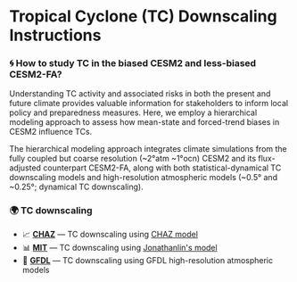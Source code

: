 # Tropical Cyclone (TC) Downscaling Instructions

### 🌀 How to study TC in the biased CESM2 and less-biased CESM2-FA?

Understanding TC activity and associated risks in both the present and future climate provides valuable information for stakeholders to inform local policy and preparedness measures. Here, we employ a hierarchical modeling approach to assess how mean-state and forced-trend biases in CESM2 influence TCs. 

The hierarchical modeling approach integrates climate simulations from the fully coupled but coarse resolution (~2°atm ~1°ocn) CESM2 and its flux-adjusted counterpart CESM2-FA, along with both statistical-dynamical TC downscaling models and high-resolution atmospheric models (~0.5° and ~0.25°; dynamical TC downscaling).


### 🌍 TC downscaling
- 📈 [**CHAZ**](https://github.com/jingyizhuo/CESM2-FA_TC/tree/main/CHAZ) — TC downscaling using [CHAZ model](https://github.com/jingyizhuo/CESM2-FA_TC/blob/main/CHAZ/CHAZ.md)
- 📊 [**MIT**](https://github.com/jingyizhuo/CESM2-FA/tree/main/code) — TC downscaling using [Jonathanlin's model](https://github.com/linjonathan/tropical_cyclone_risk)
- 🌊 [**GFDL**](https://github.com/jingyizhuo/CESM2-FA/tree/main/Zhuo%20et%20al%202025%20JCL) — TC downscaling using GFDL high-resolution atmospheric models 
